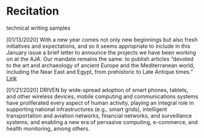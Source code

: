 # Recitation
technical writing samples

[01/13/2020] With a new year comes not only new beginnings but also fresh initiatives and expectations, and so it seems appropriate to include in this January issue a brief letter to announce the projects we have been working on at the AJA. Our mandate remains the same: to publish articles “devoted to the art and archaeology of ancient Europe and the Mediterranean world, including the Near East and Egypt, from prehistoric to Late Antique times.” [Link](https://www.ajaonline.org/editorial/174)

[01/21/2020] DRIVEN by wide-spread adoption of smart phones, tablets, and other wireless devices, mobile computing and communications systems have proliferated every aspect of human activity, playing an integral role in supporting national infrastructures  (e.g.,  smart  grids),  intelligent  transportation  and  aviation  networks,  financial  networks,  and  surveillance systems; and enabling a new era of pervasive computing, e-commerce, and health monitoring, among others.